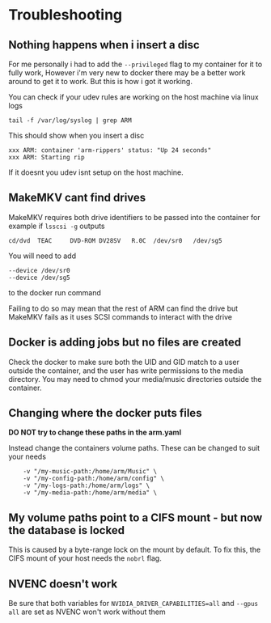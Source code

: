 
# Troubleshooting

## Nothing happens when i insert a disc

For me personally i had to add the `--privileged` flag to my container for it to fully work, However i'm very new to docker there may be a better work around to get it to work. But this is how i got it working.

You can check if your udev rules are working on the host machine via linux logs 

`tail -f /var/log/syslog | grep ARM`

This should show when you insert a disc
```
xxx ARM: container 'arm-rippers' status: "Up 24 seconds"
xxx ARM: Starting rip
```
If it doesnt you udev isnt setup on the host machine.

## MakeMKV cant find drives
MakeMKV requires both drive identifiers to be passed into the container for example if `lsscsi -g` outputs

`cd/dvd  TEAC     DVD-ROM DV28SV   R.0C  /dev/sr0   /dev/sg5 `

You will need to add 
```
--device /dev/sr0
--device /dev/sg5
```
to the docker run command

Failing to do so may mean that the rest of ARM can find the drive but MakeMKV fails as it uses  SCSI commands to interact with the drive

## Docker is adding jobs but no files are created
Check the docker to make sure both the UID and GID match to a user outside the container, and the user has write permissions to the media directory.
You may need to chmod your media/music directories outside the container. 

## Changing where the docker puts files
**DO NOT try to change these paths in the arm.yaml** 

Instead change the containers volume paths. 
These can be changed to suit your needs
```
    -v "/my-music-path:/home/arm/Music" \
    -v "/my-config-path:/home/arm/config" \
    -v "/my-logs-path:/home/arm/logs" \
    -v "/my-media-path:/home/arm/media" \
```

## My volume paths point to a CIFS mount - but now the database is locked
This is caused by a byte-range lock on the mount by default.
To fix this, the CIFS mount of your host needs the `nobrl` flag. 

## NVENC doesn't work

Be sure that both variables for `NVIDIA_DRIVER_CAPABILITIES=all`
and `--gpus all` are set as NVENC won't work without them